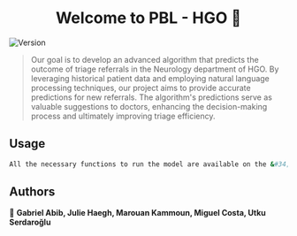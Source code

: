 <h1 align="center">Welcome to PBL - HGO 👋</h1>
<p>
  <img alt="Version" src="https://img.shields.io/badge/version-1.0-blue.svg?cacheSeconds=2592000" />
</p>

> Our goal is to develop an advanced algorithm that predicts the outcome of triage referrals in the Neurology department of HGO. By leveraging historical patient data and employing natural language processing techniques, our project aims to provide accurate predictions for new referrals. The algorithm's predictions serve as valuable suggestions to doctors, enhancing the decision-making process and ultimately improving triage efficiency.

## Usage

```sh
All the necessary functions to run the model are available on the &#34;src&#34; folder. To run the final model the user should connect to the database via &#34;src/db/connection.py&#34; and run the &#34;final_model()&#34; function that can be found on &#34;src/modelling_pipelines/final_model_pipeline.py&#34;. For more a more in-depth look, the features creation functions are available under &#34;src/pre_processing&#34;. They are organized by category, following the different NLP analasys that were explored. Aditionnaly, some working notebooks with visual representions of the analysis are available under the &#34;notebooks&#34; folder. 
```

## Authors

👤 **Gabriel Abib, Julie Haegh, Marouan Kammoun, Miguel Costa, Utku Serdaroğlu**